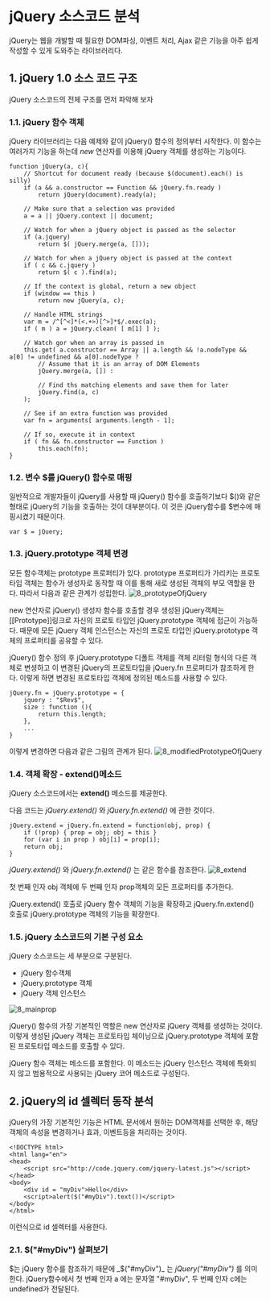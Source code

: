 # jQuery 소스코드 분석

jQuery는 웹을 개발할 때 필요한 DOM파싱, 이벤트 처리, Ajax 같은 기능을 아주 쉽게 작성할 수 있게 도와주는 라이브러리다.

## 1. jQuery 1.0 소스 코드 구조
jQuery 소스코드의 전체 구조를 먼저 파악해 보자

### 1.1. jQuery 함수 객체
jQuery 라이브러리는 다음 예제와 같이 jQuery() 함수의 정의부터 시작한다. 이 함수는 여러가지 기능을 하는데 _new_ 연산자를 이용해 jQuery 객체를 생성하는 기능이다.

    function jQuery(a, c){
        // Shortcut for document ready (because $(document).each() is silly)
        if (a && a.constructor == Function && jQuery.fn.ready )
            return jQuery(document).ready(a);
        
        // Make sure that a selection was provided
        a = a || jQuery.context || document;

        // Watch for when a jQuery object is passed as the selector
        if (a.jquery)
            return $( jQuery.merge(a, []));
        
        // Watch for when a jQuery object is passed at the context
        if ( c && c.jquery )
            return $( c ).find(a);

        // If the context is global, return a new object 
        if (window == this )
            return new jQuery(a, c);

        // Handle HTML strings
        var m = /^[^<]*(<.+>)[^>]*$/.exec(a);
        if ( m ) a = jQuery.clean( [ m[1] ] );

        // Watch gor when an array is passed in
        this.get( a.constructor == Array || a.length && !a.nodeType && a[0] != undefined && a[0].nodeType ? 
            // Assume that it is an array of DOM Elements
            jQuery.merge(a, []) :

            // Find ths matching elements and save them for later
            jQuery.find(a, c)
        );

        // See if an extra function was provided
        var fn = arguments[ arguments.length - 1];

        // If so, execute it in context
        if ( fn && fn.constructor == Function )
            this.each(fn);
    }

### 1.2. 변수 $를 jQuery() 함수로 매핑
일반적으로 개발자들이 jQuery를 사용할 때 jQuery() 함수를 호출하기보다 $()와 같은 형태로 jQuery의 기능을 호출하는 것이 대부분이다. 이 것은 jQuery함수를 $변수에 매핑시켰기 때문이다.

    var $ = jQuery;

### 1.3. jQuery.prototype 객체 변경
모든 함수객체는 prototype 프로퍼티가 있다. prototype 프로퍼티가 가리키는 프로토타입 객체는 함수가 생성자로 동작할 때 이를 통해 새로 생성된 객체의 부모 역할을 한다. 따라서 다음과 같은 관계가 성립한다.
![8_prototypeOfjQuery](./img/8_jQueryPrototype.PNG)

new 연산자로 jQuery() 생성자 함수를 호출할 경우 생성된 jQuery객체는 [[Prototype]]링크로 자신의 프로토 타입인 jQuery.prototype 객체에 접근이 가능하다. 때문에 모든 jQuery 객체 인스턴스는 자신의 프로토 타입인 jQuery.prototype 객체의 프로퍼티를 공유할 수 있다.

jQuery() 함수 정의 후 jQuery.prototype 디폴트 객체를 객체 리터럴 형식의 다른 객체로 변셩하고 이 변경된 jQuery의 프로토타입을 jQuery.fn 프로퍼티가 참조하게 한다. 이렇게 하면 변경된 프로토타입 객체에 정의된 메소드를 사용할 수 있다.

    jQuery.fn = jQuery.prototype = {
        jquery : "$Rev$",
        size : function (){
            return this.length;
        },
        ...
    }

이렇게 변경하면 다음과 같은 그림의 관계가 된다.
![8_modifiedPrototypeOfjQuery](./img/8_modiprotojQ.PNG)

### 1.4. 객체 확장 - extend()메소드
jQuery 소스코드에서는 __extend()__ 메소드를 제공한다.

다음 코드는 _jQuery.extend()_ 와 _jQuery.fn.extend()_ 에 관한 것이다.

    jQuery.extend = jQuery.fn.extend = function(obj, prop) {
        if (!prop) { prop = obj; obj = this }
        for (var i in prop ) obj[i] = prop[i];
        return obj;
    }
_jQuery.extend()_ 와 _jQuery.fn.extend()_ 는 같은 함수를 참조한다.
![8_extend](./img/8_extend.PNG)

첫 번째 인자 obj 객체에 두 번째 인자 prop객체의 모든 프로퍼티를 추가한다.

jQuery.extend() 호출로 jQuery 함수 객체의 기능을 확장하고 jQuery.fn.extend() 호출로 jQuery.prototype 객체의 기능을 확장한다.

### 1.5. jQuery 소스코드의 기본 구성 요소
jQuery 소스코드는 세 부분으로 구분된다.
* jQuery 함수객체
* jQuery.prototype 객체
* jQuery 객체 인스턴스

![8_mainprop](./img/8_mainprop.PNG)

jQuery() 함수의 가장 기본적인 역할은 new 연산자로 jQuery 객체를 생성하는 것이다. 이렇게 생성된 jQuery 객체는 프로토타입 체이닝으로 jQuery.prototype 객체에 포함된 프로토타입 메소드를 호출할 수 있다. 

jQuery 함수 객체는 메소드를 포함한다. 이 메소드는 jQuery 인스턴스 객체에 특화되지 않고 범용적으로 사용되는 jQuery 코어 메소드로 구성된다.

## 2. jQuery의 id 셀렉터 동작 분석
jQuery의 가장 기본적인 기능은 HTML 문서에서 원하는 DOM객체를 선택한 후, 해당 객체의 속성을 변경하거나 효과, 이벤트등을 처리하는 것이다.

    <!DOCTYPE html>
    <html lang="en">
    <head>
        <script src="http://code.jquery.com/jquery-latest.js"></script>
    </head>
    <body>
        <div id = "myDiv">Hello</div>
        <script>alert($("#myDiv").text())</script>
    </body>
    </html>
이런식으로 id 셀렉터를 사용한다.

### 2.1. $("#myDiv") 살펴보기
$는 jQuery 함수를 참조하기 때문에 _$("#myDiv")_ 는 _jQuery("#myDiv")_ 를 의미한다. jQuery함수에서 첫 번째 인자 a 에는 문자열 "#myDiv", 두 번째 인자 c에는 undefined가 전달된다.
